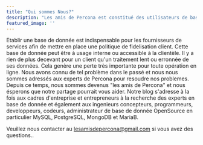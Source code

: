 ```yaml
---
title: "Qui sommes Nous?"
description: "Les amis de Percona est constitué des utilisateurs de base des données et qui ont eu recours au Percona pour résoudre leur problème. Nous sommes ravis de partager dans ce blog, la version française des articles pour rendre votre base de donnée beaucoup plus performante."
featured_image: ''
---
```


Etablir une base de donnée est indispensable pour les fournisseurs de services afin de mettre en place une politique de fidelisation client. Cette base de donnée peut être à usage interne ou accessible à la clientèle. Il y a rien de plus decevant pour un client qu'un traitement lent ou erronnée de ses données. Cela genère une perte très importante pour toute opération en ligne. Nous avons connu de tel problème dans le passé et nous nous sommes adressés aux experts de Percona pour resoudre nos problemes. Depuis ce temps, nous sommes devenus "les amis de Percona" et nous ésperons que notre partage pourrait vous aider. Notre blog s'adresse à la fois aux cadres d'entreprise et entrepreneurs à la recherche des experts en base de donnée et également aux ingenieurs concepteurs, programmeurs, developpeurs, codeurs, administrateur de base de donnée OpenSource en particulier MySQL, PostgreSQL, MongoDB et MariaB.

Veuillez nous contacter au [lesamisdepercona@gmail.com](mailto:lesamisdepercona@gmail.com) si vous avez des questions..